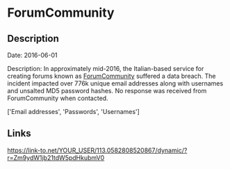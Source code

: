 # ForumCommunity

## Description

Date: 2016-06-01

Description:
In approximately mid-2016, the Italian-based service for creating forums known as <a href="https://www.forumcommunity.net/" target="_blank" rel="noopener">ForumCommunity</a> suffered a data breach. The incident impacted over 776k unique email addresses along with usernames and unsalted MD5 password hashes. No response was received from ForumCommunity when contacted.


['Email addresses', 'Passwords', 'Usernames']

## Links

https://link-to.net/YOUR_USER/113.0582808520867/dynamic/?r=Zm9ydW1jb21tdW5pdHkubmV0